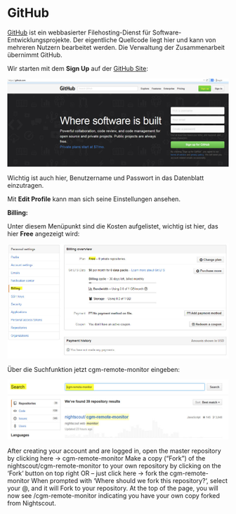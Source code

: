 # GitHub

[GitHub](https://de.wikipedia.org/wiki/GitHub) ist ein webbasierter Filehosting-Dienst für Software-Entwicklungsprojekte. Der eigentliche Quellcode liegt hier und kann von mehreren Nutzern bearbeitet werden. Die Verwaltung der Zusammenarbeit übernimmt GitHub.

Wir starten mit dem **Sign Up** auf der [GitHub Site](https://github.com/):

![github sign up](../images/github/github_sign_up.jpg)

Wichtig ist auch hier, Benutzername und Passwort in das Datenblatt einzutragen.

Mit **Edit Profile** kann man sich seine Einstellungen ansehen. 

**Billing:**

 Unter diesem Menüpunkt sind die Kosten aufgelistet, wichtig ist hier, das hier **Free** angezeigt wird:
 
 ![github_billing](../images/github/github_billing.jpg)
 
  Über die Suchfunktion jetzt cgm-remote-monitor eingeben:
 
 ![github_search](../images/github/github_search.jpg)
 
 
 
 After creating your account and are logged in, open the master repository by clicking here -> cgm-remote-monitor
Make a copy (“Fork”) of the nightscout/cgm-remote-monitor to your own repository by clicking on the ‘Fork‘ button on top right
OR – just click here -> fork the cgm-remote-monitor
When prompted with ‘Where should we fork this repository?‘, select your @<gitaccountname>, and it will Fork to your repository.
At the top of the page, you will now see <gitaccountname>/cgm-remote-monitor indicating you have your own copy forked from Nightscout.
 
 





